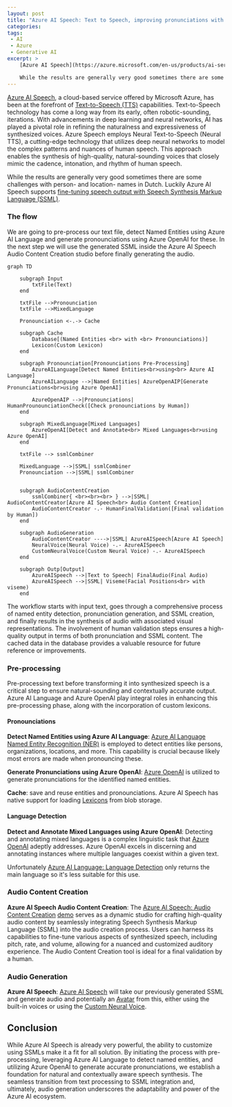 ```yaml
---
layout: post
title: "Azure AI Speech: Text to Speech, improving pronunciations with AI"
categories: 
tags:
 - AI
 - Azure
 - Generative AI
excerpt: >
    [Azure AI Speech](https://azure.microsoft.com/en-us/products/ai-services/ai-speech), a cloud-based service offered by Microsoft Azure, has been at the forefront of [Text-to-Speech (TTS)](https://learn.microsoft.com/en-us/azure/ai-services/speech-service/text-to-speech) capabilities. Text-to-Speech technology has come a long way from its early, often robotic-sounding, iterations. With advancements in deep learning and neural networks, AI has played a pivotal role in refining the naturalness and expressiveness of synthesized voices. Azure Speech employs Neural Text-to-Speech (Neural TTS), a cutting-edge technology that utilizes deep neural networks to model the complex patterns and nuances of human speech. This approach enables the synthesis of high-quality, natural-sounding voices that closely mimic the cadence, intonation, and rhythm of human speech. 

    While the results are generally very good sometimes there are some challenges with person- and location- names in Dutch. Luckily Azure AI Speech supports [fine-tuning speech output with Speech Synthesis Markup Language (SSML)](https://learn.microsoft.com/en-us/azure/ai-services/speech-service/speech-synthesis-markup). 
---
```


[Azure AI Speech](https://azure.microsoft.com/en-us/products/ai-services/ai-speech), a cloud-based service offered by Microsoft Azure, has been at the forefront of [Text-to-Speech (TTS)](https://learn.microsoft.com/en-us/azure/ai-services/speech-service/text-to-speech) capabilities. Text-to-Speech technology has come a long way from its early, often robotic-sounding, iterations. With advancements in deep learning and neural networks, AI has played a pivotal role in refining the naturalness and expressiveness of synthesized voices. Azure Speech employs Neural Text-to-Speech (Neural TTS), a cutting-edge technology that utilizes deep neural networks to model the complex patterns and nuances of human speech. This approach enables the synthesis of high-quality, natural-sounding voices that closely mimic the cadence, intonation, and rhythm of human speech. 

While the results are generally very good sometimes there are some challenges with person- and location- names in Dutch. Luckily Azure AI Speech supports [fine-tuning speech output with Speech Synthesis Markup Language (SSML)](https://learn.microsoft.com/en-us/azure/ai-services/speech-service/speech-synthesis-markup). 



### The flow

We are going to pre-process our text file, detect Named Entities using Azure AI Language and generate pronounciations using Azure OpenAI for these. In the next step we will use the generated SSML inside the Azure AI Speech Audio Content Creation studio before finally generating the audio.

```mermaid
graph TD

    subgraph Input
        txtFile(Text)
    end

    txtFile -->Pronounciation
    txtFile -->MixedLanguage

    Pronounciation <-.-> Cache

    subgraph Cache
        Database[(Named Entities <br> with <br> Pronounciations)]
        Lexicon(Custom Lexicon)
    end

    subgraph Pronounciation[Pronounciations Pre-Processing]
        AzureAILanguage[Detect Named Entities<br>using<br> Azure AI Language]
        AzureAILanguage -->|Named Entities| AzureOpenAIP[Generate Pronunciations<br>using Azure OpenAI]
        
        AzureOpenAIP -->|Pronounciations| HumanProunounciationCheck([Check pronounciations by Human])
    end

    subgraph MixedLanguage[Mixed Languages]
        AzureOpenAI[Detect and Annotate<br> Mixed Languages<br>using Azure OpenAI]
    end

    txtFile --> ssmlCombiner
    
    MixedLanguage -->|SSML| ssmlCombiner
    Pronounciation -->|SSML| ssmlCombiner


    subgraph AudioContentCreation   
        ssmlCombiner{ <br><br><br> } -->|SSML| AudioContentCreator[Azure AI Speech<br> Audio Content Creation] 
        AudioContentCreator -.- HumanFinalValidation([Final validation by Human])
    end

    subgraph AudioGeneration
        AudioContentCreator ---->|SSML| AzureAISpeech[Azure AI Speech]        
        NeuralVoice(Neural Voice) -.- AzureAISpeech
        CustomNeuralVoice(Custom Neural Voice) -.- AzureAISpeech
    end

    subgraph Outp[Output]
        AzureAISpeech -->|Text to Speech| FinalAudio(Final Audio)
        AzureAISpeech -->|SSML| Viseme(Facial Positions<br> with viseme)
    end

```

The workflow starts with input text, goes through a comprehensive process of named entity detection, pronunciation generation, and SSML creation, and finally results in the synthesis of audio with associated visual representations. The involvement of human validation steps ensures a high-quality output in terms of both pronunciation and SSML content. The cached data in the database provides a valuable resource for future reference or improvements.

### Pre-processing 

Pre-processing text before transforming it into synthesized speech is a critical step to ensure natural-sounding and contextually accurate output. Azure AI Language and Azure OpenAI play integral roles in enhancing this pre-processing phase, along with the incorporation of custom lexicons.

#### Pronounciations

__Detect Named Entities using Azure AI Language__: [Azure AI Language Named Entity Recognition (NER)](https://learn.microsoft.com/en-us/azure/ai-services/language-service/named-entity-recognition/overview) is employed to detect entities like persons, organizations, locations, and more. This capability is crucial because likely most errors are made when pronouncing these.

__Generate Pronunciations using Azure OpenAI__: [Azure OpenAI](https://learn.microsoft.com/en-us/azure/ai-services/openai/) is utilized to generate pronunciations for the identified named entities. 

__Cache__: save and reuse entities and pronounciations. Azure AI Speech has native support for loading [Lexicons](https://learn.microsoft.com/en-us/azure/ai-services/speech-service/speech-synthesis-markup-pronunciation#custom-lexicon-file-examples) from blob storage. 

#### Language Detection

__Detect and Annotate Mixed Languages using Azure OpenAI__: Detecting and annotating mixed languages is a complex linguistic task that [Azure OpenAI](https://learn.microsoft.com/en-us/azure/ai-services/openai/) adeptly addresses. Azure OpenAI excels in discerning and annotating instances where multiple languages coexist within a given text. 

Unfortunately [Azure AI Language: Language Detection](https://learn.microsoft.com/en-us/azure/ai-services/language-service/language-detection/overview) only returns the main language so it's less suitable for this use.

### Audio Content Creation

__Azure AI Speech Audio Content Creation__: The [Azure AI Speech: Audio Content Creation](https://learn.microsoft.com/en-us/azure/ai-services/speech-service/how-to-audio-content-creation) [demo](https://speech.microsoft.com/audiocontentcreation) serves as a dynamic studio for crafting high-quality audio content by seamlessly integrating Speech Synthesis Markup Language (SSML) into the audio creation process. Users can harness its capabilities to fine-tune various aspects of synthesized speech, including pitch, rate, and volume, allowing for a nuanced and customized auditory experience. The Audio Content Creation tool is ideal for a final validation by a human.

### Audio Generation

__Azure AI Speech__: [Azure AI Speech](https://azure.microsoft.com/en-us/products/ai-services/ai-speech) will take our previously generated SSML and generate audio and potentially an [Avatar](https://learn.microsoft.com/en-us/azure/ai-services/speech-service/text-to-speech-avatar/what-is-text-to-speech-avatar) from this, either using the built-in voices or using the [Custom Neural Voice](https://learn.microsoft.com/en-us/azure/ai-services/speech-service/custom-neural-voice).

## Conclusion

While Azure AI Speech is already very powerful, the ability to customize using SSMLs make it a fit for all solution. By initiating the process with pre-processing, leveraging Azure AI Language to detect named entities, and utilizing Azure OpenAI to generate accurate pronunciations, we establish a foundation for natural and contextually aware speech synthesis. The seamless transition from text processing to SSML integration and, ultimately, audio generation underscores the adaptability and power of the Azure AI ecosystem. 

